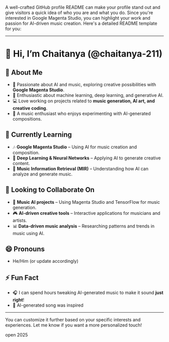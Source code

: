 A well-crafted GitHub profile README can make your profile stand out and give visitors a quick idea of who you are and what you do. Since you're interested in Google Magenta Studio, you can highlight your work and passion for AI-driven music creation. Here's a detailed README template for you:


---

# 👋 Hi, I’m Chaitanya (@chaitanya-211)  

## 🚀 About Me  
- 🎵 Passionate about AI and music, exploring creative possibilities with **Google Magenta Studio**.  
- 🤖 Enthusiastic about machine learning, deep learning, and generative AI.  
- 💻 Love working on projects related to **music generation, AI art, and creative coding**.  
- 🎸 A music enthusiast who enjoys experimenting with AI-generated compositions.  

## 🌱 Currently Learning  
- 🎶 **Google Magenta Studio** – Using AI for music creation and composition.  
- 📡 **Deep Learning & Neural Networks** – Applying AI to generate creative content.  
- 🧠 **Music Information Retrieval (MIR)** – Understanding how AI can analyze and generate music.  

## 💞️ Looking to Collaborate On  
- 🎼 **Music AI projects** – Using Magenta Studio and TensorFlow for music generation.  
- 🎮 **AI-driven creative tools** – Interactive applications for musicians and artists.  
- 📊 **Data-driven music analysis** – Researching patterns and trends in music using AI.  



## 😄 Pronouns  
- He/Him (or update accordingly)  

## ⚡ Fun Fact  
- 🎧 I can spend hours tweaking AI-generated music to make it sound **just right**!  
- 🎤  AI-generated song was inspired 

---

You can customize it further based on your specific interests and experiences. Let me know if you want a more personalized touch!
 
open 2025
